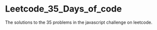 # Leetcode_35_Days_of_code
The solutions to the 35 problems in the javascript challenge on leetcode.
